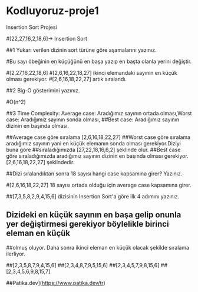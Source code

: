 # Kodluyoruz-proje1
Insertion Sort Projesi

#[22,27,16,2,18,6]-> Insertion Sort

##1 Yukarı verilen dizinin sort türüne göre aşamalarını yazınız.

#Bu sayı öbeğinin en küçüğünü en başa yazıp en başta olanla yerini değiştir.

#[2,27,16,22,18,6]
#[2,6,16,22,18,27] ikinci elemandaki sayının en küçük olması gerekiyor.
#[2,6,16,18,22,27] artık sıralandı.

##2 Big-O gösterimini yazınız.

#O(n^2)

##3 Time Complexity: Average case: Aradığımız sayının ortada olması,Worst case: Aradığımız sayının sonda olması, 
##Best case: Aradığımız sayının dizinin en başında olması.

##Average case göre sıralama  [2,6,16,18,22,27]
##Worst case göre sıralama  aradığımız sayının yani en küçük elemanın sonda olması gerekiyor.Diziyi buna göre
##sıraladığımızda [27,22,18,16,6,2]  şeklinde olur.
##Best case göre sıraladığımızda aradığımız sayının dizinin en başında olması gerekiyor. [2,6,16,18,22,27] şeklindedir.


##Dizi sıralandıktan sonra 18 sayısı hangi case kapsamına girer? Yazınız.

#[2,6,16,18,22,27]  18 sayısı ortada olduğu için average case kapsamına girer.

##[7,3,5,8,2,9,4,15,6] dizisinin Insertion Sort'a göre ilk 4 adımını yazınız.

## Dizideki en küçük sayının en başa gelip onunla yer değiştirmesi gerekiyor böylelikle birinci eleman en küçük
##olmuş oluyor. Daha sonra ikinci eleman en küçük olacak şekilde sıralama ilerliyor.

##[2,3,5,8,7,9,4,15,6]
##[2,3,4,8,7,9,5,15,6]
##[2,3,4,5,7,9,8,15,6]
##[2,3,4,5,6,9,8,15,7]

##Patika.dev](https://www.patika.dev/tr)
